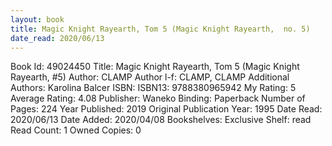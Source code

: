 ```yaml
---
layout: book
title: Magic Knight Rayearth, Tom 5 (Magic Knight Rayearth,  no. 5)
date_read: 2020/06/13
---
```


Book Id: 49024450
Title: Magic Knight Rayearth, Tom 5 (Magic Knight Rayearth, #5)
Author: CLAMP
Author l-f: CLAMP, CLAMP
Additional Authors: Karolina Balcer
ISBN: 
ISBN13: 9788380965942
My Rating: 5
Average Rating: 4.08
Publisher: Waneko
Binding: Paperback
Number of Pages: 224
Year Published: 2019
Original Publication Year: 1995
Date Read: 2020/06/13
Date Added: 2020/04/08
Bookshelves: 
Exclusive Shelf: read
Read Count: 1
Owned Copies: 0

